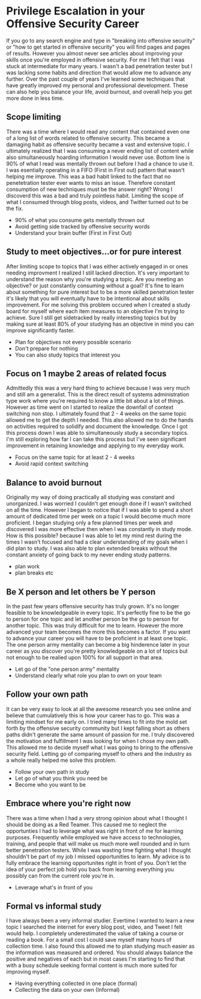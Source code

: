 # Privilege Escalation in your Offensive Security Career

If you go to any search engine and type in "breaking into offensive security" or "how to get started in offensive security" you will find pages and pages of results. However you almost never see articles about improving your skills once you're employed in offensive security. For me I felt that I was stuck at intermediate for many years. I wasn't a bad penetration tester but I was lacking some habits and direction that would allow me to advance any further. Over the past couple of years I've learned some techniques that have greatly improved my personal and professional development. These can also help you balance your life, avoid burnout, and overall help you get more done in less time.

## Scope limiting

There was a time where I would read any content that contained even one of a long list of words related to offensive security. This became a damaging habit as offensive security became a vast and extensive topic. I ultimately realized that I was consuming a never ending list of content while also simultaneously hoarding information I would never use. Bottom line is 90% of what I read was mentally thrown out before I had a chance to use it. I was esentially operating in a FIFO (First in First out) pattern that wasn't helping me improve. This was a bad habit linked to the fact that no penetetration tester ever wants to miss an issue. Therefore constant consumption of new techniques must be the answer right? Wrong I discoverd this was a bad and truly pointless habit. Limiting the scope of what I consumed through blog posts, videos, and Twitter turned out to be the fix.

* 90% of what you consume gets mentally thrown out
* Avoid getting side tracked by offensive security words
* Understand your brain buffer (First in First Out)

## Study to meet objectives...or for pure interest

After limiting scope to topics that I was either actively engaged in or ones needing improvment I realized I still lacked direction. It's very important to understand the reason why you're studying a topic. Are you meeting an objective? or just constantly consuming without a goal? It's fine to learn about something for pure interest but to be a more skilled penetration tester it's likely that you will eventually have to be intentional about skills improvement. For me solving this problem occured when I created a study board for myself where each item measures to an objective I'm trying to achieve. Sure I still get sidetracked by really interesting topics but by making sure at least 80% of your studying has an objective in mind you can improve significantly faster.

* Plan for objectives not every possible scenario
* Don't prepare for nothing
* You can also study topics that interest you

## Focus on 1 maybe 2 areas of related focus

Admittedly this was a very hard thing to achieve because I was very much and still am a generalist. This is the direct result of systems administration type work where you're required to know a little bit about a lot of things. However as time went on I started to realize the downfall of context switching non stop. I ultimately found that 2 - 4 weeks on the same topic allowed me to get the depth I needed. This also allowed me to do the hands on activities required to solidify and document the knowledge. Once I got this process down I was able to simultaneously study a secondary topics. I'm still exploring how far I can take this process but I've seen significant improvement in retaining knowledge and applying to my everyday work.

* Focus on the same topic for at least 2 - 4 weeks
* Avoid rapid context switching

## Balance to avoid burnout

Originally my way of doing practically all studying was constant and unorganized. I was worried I couldn't get enough done if I wasn't switched on all the time. However I began to notice that if I was able to spend a short amount of dedicated time per week on a topic I would become much more proficient. I began studying only a few planned times per week and discovered I was more effective then when I was constantly in study mode. How is this possible? because I was able to let my mind rest during the times I wasn't focused and had a clear understanding of my goals when I did plan to study. I was also able to plan extended breaks without the constant anxiety of going back to my never ending study patterns.

* plan work
* plan breaks etc

## Be X person and let others be Y person

In the past few years offensive security has truly grown. It's no longer feasible to be knowledgeable in every topic. It's perfectly fine to be the go to person for one topic and let another person be the go to person for another topic. This was truly difficult for me to learn. However the more advanced your team becomes the more this becomes a factor. If you want to advance your career you will have to be proficient in at least one topic. The one person army mentality can become a big hinderence later in your career as you discover you're pretty knowledgeable on a lot of topics but not enough to be realied upon 100% for all support in that area.

* Let go of the "one person army" mentality
* Understand clearly what role you plan to own on your team

## Follow your own path

It can be very easy to look at all the awesome research you see online and believe that cumulatively this is how your career has to go. This was a limiting mindset for me early on. I tried many times to fit into the mold set forth by the offensive security community but I kept falling short as others paths didn't generate the same amount of passion for me. I truly discovered the motivation and fulfillment I was looking for when I chose my own path. This allowed me to decide myself what I was going to bring to the offensive security field. Letting go of comparing myself to others and the industry as a whole really helped me solve this problem.

* Follow your own path in study
* Let go of what you think you need be
* Become who you want to be

## Embrace where you're right now

There was a time when I had a very strong opinion about what I thought I should be doing as a Red Teamer. This caused me to neglect the opportunties I had to leverage what was right in front of me for learning purposes. Frequently while employed we have access to technologies, training, and people that will make us much more well rounded and in turn better penetration testers. While I was wasting time fighting what I thought shouldn't be part of my job I missed opportunities to learn. My advice is to fully embrace the learning opportunites right in front of you. Don't let the idea of your perfect job hold you back from learning everything you possibly can from the current role you're in.

* Leverage what's in front of you

## Formal vs informal study

I have always been a very informal studier. Evertime I wanted to learn a new topic I searched the internet for every blog post, video, and Tweet I felt would help. I completely underestimated the value of taking a course or reading a book. For a small cost I could save myself many hours of collection time. I also found this allowed me to plan studying much easier as the information was measured and ordered. You should always balance the positive and negatives of each but in most cases I'm starting to find that with a busy schedule seeking formal content is much more suited for improving myself.

* Having everything collected in one place (formal)
* Collecting the data on your own (Informal)
